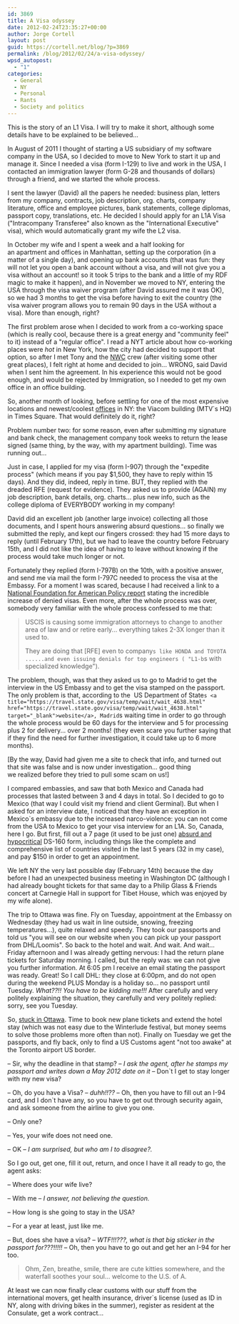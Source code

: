 ```yaml
---
id: 3869
title: A Visa odyssey
date: 2012-02-24T23:35:27+00:00
author: Jorge Cortell
layout: post
guid: https://cortell.net/blog/?p=3869
permalink: /blog/2012/02/24/a-visa-odyssey/
wpsd_autopost:
  - "1"
categories:
  - General
  - NY
  - Personal
  - Rants
  - Society and politics
---
```

This is the story of an L1 Visa. I will try to make it short, although some details have to be explained to be believed...

In August of 2011 I thought of starting a US subsidiary of my software company in the USA, so I decided to move to New York to start it up and manage it. Since I needed a visa (form I-129) to live and work in the USA, I contacted an immigration lawyer (form G-28 and thousands of dollars) through a friend, and we started the whole process.

I sent the lawyer (David) all the papers he needed: business plan, letters from my company, contracts, job description, org. charts, company literature, office and employee pictures, bank statements, college diplomas, passport copy, translations, etc. He decided I should apply for an L1A Visa ("Intracompany Transferee" also known as the "International Executive" visa), which would automatically grant my wife the L2 visa.

In October my wife and I spent a week and a half looking for an apartment and offices in Manhattan, setting up the corporation (in a matter of a single day), and opening up bank accounts (that was fun: they will not let you open a bank account without a visa, and will not give you a visa without an account! so it took 5 trips to the bank and a little of my RDF magic to make it happen), and in November we moved to NY, entering the USA through the visa waiver program (after David assured me it was OK), so we had 3 months to get the visa before having to exit the country (the visa waiver program allows you to remain 90 days in the USA without a visa). More than enough, right?

The first problem arose when I decided to work from a co-working space (which is really cool, because there is a great energy and "community feel" to it) instead of a "regular office". I read a NYT article about how co-working places were _hot_ in New York, how the city had decided to support that option, so after I met Tony and the <a title="https://nwc.co/" href="https://nwc.co/" target="_blank">NWC</a> crew (after visiting some other great places), I felt right at home and decided to join... WRONG, said David when I sent him the agreement. In his experience this would not be good enough, and would be rejected by Immigration, so I needed to get my own office in an office building.

So, another month of looking, before settling for one of the most expensive locations and newest/coolest <a title="https://www.kanteron.com/blog/kanteron/2011/12/kanteron-systems-new-office-in-times-square-new-york/" href="https://www.kanteron.com/blog/kanteron/2011/12/kanteron-systems-new-office-in-times-square-new-york/" target="_blank">offices</a> in NY: the Viacom building (MTV`s HQ) in Times Square. That would definitely do it, right?

Problem number two: for some reason, even after submitting my signature and bank check, the management company took weeks to return the lease signed (same thing, by the way, with my apartment building). Time was running out...

Just in case, I applied for my visa (form I-907) through the "expedite process" (which means if you pay $1,500, they have to reply within 15 days). And they did, indeed, reply in time. BUT, they replied with the dreaded RFE (request for evidence). They asked us to provide (AGAIN) my job description, bank details, org. charts... plus new info, such as the college diploma of EVERYBODY working in my company!

David did an excellent job (another large invoice) collecting all those documents, and I spent hours answering absurd questions... so finally we submitted the reply, and kept our fingers crossed: they had 15 more days to reply (until February 17th), but we had to leave the country before February 15th, and I did not like the idea of having to leave without knowing if the process would take much longer or not.

Fortunately they replied (form I-797B) on the 10th, with a positive answer, and send me via mail the form I-797C needed to process the visa at the Embassy. For a moment I was scared, because I had received a link to a <a title="https://www.nfap.com/pdf/NFAP_Policy_Brief.USCIS_and_Denial_Rates_of_L1_and_H%201B_Petitions.February2012.pdf" href="https://www.nfap.com/pdf/NFAP_Policy_Brief.USCIS_and_Denial_Rates_of_L1_and_H%201B_Petitions.February2012.pdf" target="_blank">National Foundation for American Policy report</a> stating the incredible increase of denied visas. Even more, after the whole process was over, somebody very familiar with the whole process confessed to me that:

> USCIS is causing some immigration attorneys to change to another area of law and or retire early... everything takes 2-3X longer than it used to.
> 
> They are doing that [RFE] even to company`s like HONDA and TOYOTA ......and even issuing denials for top engineers ( "L1-b`s with specialized knowledge").

The problem, though, was that they asked us to go to Madrid to get the interview in the US Embassy and to get the visa stamped on the passport. The only problem is that, according to the  US Department of State`s <a title="https://travel.state.gov/visa/temp/wait/wait_4638.html" href="https://travel.state.gov/visa/temp/wait/wait_4638.html" target="_blank">website</a>, Madrid`s waiting time in order to go through the whole process would be 60 days for the interview and 5 for processing plus 2 for delivery... over 2 months! (they even scare you further saying that if they find the need for further investigation, it could take up to 6 more months).

[By the way, David had given me a site to check that info, and turned out that site was false and is now under investigation... good thing we realized before they tried to pull some scam on us!]

I compared embassies, and saw that both Mexico and Canada had processes that lasted between 3 and 4 days in total. So I decided to go to Mexico (that way I could visit my friend and client Germinal). But when I asked for an interview date, I noticed that they have an exception in Mexico`s embassy due to the increased narco-violence: you can not come from the USA to Mexico to get your visa interview for an L1A. So, Canada, here I go. But first, fill out a 7 page (it used to be just one) <a title="https://cortell.net/blog/2012/02/hypocritical-and-absurd-visa-questions/" href="https://cortell.net/blog/2012/02/hypocritical-and-absurd-visa-questions/" target="_blank">absurd and hypocritical</a> DS-160 form, including things like the complete and comprehensive list of countries visited in the last 5 years (32 in my case), and pay $150 in order to get an appointment.

We left NY the very last possible day (February 14th) because the day before I had an unexpected business meeting in Washington DC (although I had already bought tickets for that same day to a Philip Glass & Friends concert at Carnegie Hall in support for Tibet House, which was enjoyed by my wife alone).

The trip to Ottawa was fine. Fly on Tuesday, appointment at the Embassy on Wednesday (they had us wait in line outside, snowing, freezing temperatures...), quite relaxed and speedy. They took our passports and told us "you will see on our website when you can pick up your passport from DHL/Loomis". So back to the hotel and wait. And wait. And wait... Friday afternoon and I was already getting nervous: I had the return plane tickets for Saturday morning. I called, but the reply was: we can not give you further information. At 6:05 pm I receive an email stating the passport was ready. Great! So I call DHL: they close at 6:00pm, and do not open during the weekend PLUS Monday is a holiday so... no passport until Tuesday. _What??!! You have to be kidding me!!!_ After carefully and very politely explaining the situation, they carefully and very politely replied: sorry, see you Tuesday.

So, <a title="https://cortell.net/blog/2012/02/stuck-in-ottawa-canada-for-a-week/" href="https://cortell.net/blog/2012/02/stuck-in-ottawa-canada-for-a-week/" target="_blank">stuck in Ottawa</a>. Time to book new plane tickets and extend the hotel stay (which was not easy due to the Winterlude festival, but money seems to solve those problems more often than not). Finally on Tuesday we get the passports, and fly back, only to find a US Customs agent "not too awake" at the Toronto airport US border.

– Sir, why the deadline in that stamp? – _I ask the agent, after he stamps my passport and writes down a May 2012 date on it_ – Don`t I get to stay longer with my new visa?

– Oh, do you have a Visa? – _duhh!!??_ – Oh, then you have to fill out an I-94 card, and I don`t have any, so you have to get out through security again, and ask someone from the airline to give you one.

– Only one?

– Yes, your wife does not need one.

– OK – _I am surprised, but who am I to disagree?._

So I go out, get one, fill it out, return, and once I have it all ready to go, the agent asks:

– Where does your wife live?

– With me – _I answer, not believing the question._

– How long is she going to stay in the USA?

– For a year at least, just like me.

– But, does she have a visa? – _WTF!!!???, what is that big sticker in the passport for???!!!!!_ – Oh, then you have to go out and get her an I-94 for her too.

> Ohm, Zen, breathe, smile, there are cute kitties somewhere, and the waterfall soothes your soul... welcome to the U.S. of A.

At least we can now finally clear customs with our stuff from the international movers, get health insurance, driver`s license (used as ID in NY, along with driving bikes in the summer), register as resident at the Consulate, get a work contract...